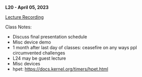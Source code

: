 **L20 - April 05, 2023**

[Lecture Recording](https://youtu.be/EuSFOSFG97M)

Class Notes:

* Discuss final presentation schedule
* Misc device demo
* 1 month after last day of classes: ceasefire on any ways ppl circumvented challenges
* L24 may be guest lecture
* Misc devices
* hpet: <https://docs.kernel.org/timers/hpet.html>
